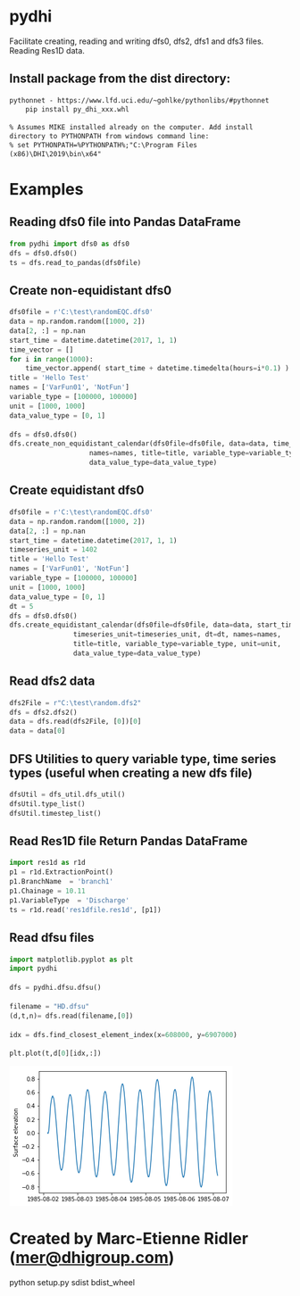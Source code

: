 # pydhi
Facilitate creating, reading and writing dfs0, dfs2, dfs1 and dfs3 files. Reading Res1D data.

## Install package from the dist directory:
	pythonnet - https://www.lfd.uci.edu/~gohlke/pythonlibs/#pythonnet
        pip install py_dhi_xxx.whl

	% Assumes MIKE installed already on the computer. Add install directory to PYTHONPATH from windows command line:
	% set PYTHONPATH=%PYTHONPATH%;"C:\Program Files (x86)\DHI\2019\bin\x64"

# Examples

## Reading dfs0 file into Pandas DataFrame
```python
from pydhi import dfs0 as dfs0
dfs = dfs0.dfs0()
ts = dfs.read_to_pandas(dfs0file)
```

## Create non-equidistant dfs0
```python
dfs0file = r'C:\test\randomEQC.dfs0'
data = np.random.random([1000, 2])
data[2, :] = np.nan
start_time = datetime.datetime(2017, 1, 1)
time_vector = []
for i in range(1000):
	time_vector.append( start_time + datetime.timedelta(hours=i*0.1) )
title = 'Hello Test'
names = ['VarFun01', 'NotFun']
variable_type = [100000, 100000]
unit = [1000, 1000]
data_value_type = [0, 1]

dfs = dfs0.dfs0()
dfs.create_non_equidistant_calendar(dfs0file=dfs0file, data=data, time_vector=time_vector,
				    names=names, title=title, variable_type=variable_type, unit=unit,
				    data_value_type=data_value_type)
```

## Create equidistant dfs0
```python
dfs0file = r'C:\test\randomEQC.dfs0'
data = np.random.random([1000, 2])
data[2, :] = np.nan
start_time = datetime.datetime(2017, 1, 1)
timeseries_unit = 1402
title = 'Hello Test'
names = ['VarFun01', 'NotFun']
variable_type = [100000, 100000]
unit = [1000, 1000]
data_value_type = [0, 1]
dt = 5
dfs = dfs0.dfs0()
dfs.create_equidistant_calendar(dfs0file=dfs0file, data=data, start_time=start_time,
				timeseries_unit=timeseries_unit, dt=dt, names=names,
				title=title, variable_type=variable_type, unit=unit,
				data_value_type=data_value_type)
```

## Read dfs2 data
```python
dfs2File = r"C:\test\random.dfs2"
dfs = dfs2.dfs2()
data = dfs.read(dfs2File, [0])[0]
data = data[0]
```

## DFS Utilities to query variable type, time series types (useful when creating a new dfs file)
```python
dfsUtil = dfs_util.dfs_util()
dfsUtil.type_list()
dfsUtil.timestep_list()
```

## Read Res1D file Return Pandas DataFrame
```python
import res1d as r1d
p1 = r1d.ExtractionPoint()
p1.BranchName  = 'branch1'
p1.Chainage = 10.11
p1.VariableType  = 'Discharge'
ts = r1d.read('res1dfile.res1d', [p1])
```

## Read dfsu files
```python
import matplotlib.pyplot as plt
import pydhi

dfs = pydhi.dfsu.dfsu()

filename = "HD.dfsu"
(d,t,n)= dfs.read(filename,[0])

idx = dfs.find_closest_element_index(x=608000, y=6907000)

plt.plot(t,d[0][idx,:])
```
![Timeseries](images/dfsu_ts.png)

# Created by Marc-Etienne Ridler (mer@dhigroup.com)
python setup.py sdist bdist_wheel

